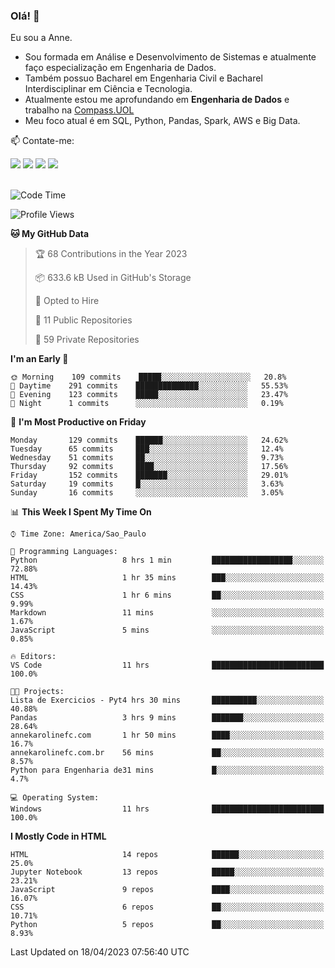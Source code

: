 ### Olá! 👋
Eu sou a Anne. 
- Sou formada em Análise e Desenvolvimento de Sistemas e atualmente faço especialização em Engenharia de Dados.
- Também possuo Bacharel em Engenharia Civil e Bacharel Interdisciplinar em Ciência e Tecnologia.
- Atualmente estou me aprofundando em **Engenharia de Dados** e trabalho na [Compass.UOL](https://compass.uol/pt/home/) 
- Meu foco atual é em SQL, Python, Pandas, Spark, AWS e Big Data.

📫 Contate-me: 

<div>
<a href="https://www.instagram.com/annekarolinefc/" target="_blank"><img src="https://img.shields.io/badge/-Instagram-%23E4405F?style=for-the-badge&logo=instagram&logoColor=white" target="_blank"></a> 
<a href = "mailto:annekarolinefc@gmail.com"><img src="https://img.shields.io/badge/-Gmail-%23333?style=for-the-badge&logo=gmail&logoColor=white" target="_blank"></a>
<a href="https://www.linkedin.com/in/devannekarolinefc/" target="_blank"><img src="https://img.shields.io/badge/-LinkedIn-%230077B5?style=for-the-badge&logo=linkedin&logoColor=white" target="_blank"></a> 
<a href="https://api.whatsapp.com/send?phone=5533991375118&text=Ol%C3%A1%20Anne!%20" target="_blank"><img src="https://img.shields.io/badge/WhatsApp-25D366?style=for-the-badge&logo=whatsapp&logoColor=white" target="_blank"></a>
</div>

  
<!--
  <img align="center" alt="Anne-An" height="30" width="40" src="https://github.com/devicons/devicon/blob/master/icons/angularjs/angularjs-original.svg">
-->

</br>

<!--START_SECTION:waka-->
![Code Time](http://img.shields.io/badge/Code%20Time-155%20hrs%2057%20mins-blue)

![Profile Views](http://img.shields.io/badge/Profile%20Views-4-blue)

**🐱 My GitHub Data** 

> 🏆 68 Contributions in the Year 2023
 > 
> 📦 633.6 kB Used in GitHub's Storage 
 > 
> 💼 Opted to Hire
 > 
> 📜 11 Public Repositories 
 > 
> 🔑 59 Private Repositories  
 > 
**I'm an Early 🐤** 

```text
🌞 Morning    109 commits    █████░░░░░░░░░░░░░░░░░░░░   20.8% 
🌇 Daytime    291 commits    ██████████████░░░░░░░░░░░   55.53% 
🌃 Evening    123 commits    █████░░░░░░░░░░░░░░░░░░░░   23.47% 
🌙 Night      1 commits      ░░░░░░░░░░░░░░░░░░░░░░░░░   0.19%

```
📅 **I'm Most Productive on Friday** 

```text
Monday       129 commits    ██████░░░░░░░░░░░░░░░░░░░   24.62% 
Tuesday      65 commits     ███░░░░░░░░░░░░░░░░░░░░░░   12.4% 
Wednesday    51 commits     ██░░░░░░░░░░░░░░░░░░░░░░░   9.73% 
Thursday     92 commits     ████░░░░░░░░░░░░░░░░░░░░░   17.56% 
Friday       152 commits    ███████░░░░░░░░░░░░░░░░░░   29.01% 
Saturday     19 commits     █░░░░░░░░░░░░░░░░░░░░░░░░   3.63% 
Sunday       16 commits     ░░░░░░░░░░░░░░░░░░░░░░░░░   3.05%

```


📊 **This Week I Spent My Time On** 

```text
⌚︎ Time Zone: America/Sao_Paulo

💬 Programming Languages: 
Python                   8 hrs 1 min         ██████████████████░░░░░░░   72.88% 
HTML                     1 hr 35 mins        ███░░░░░░░░░░░░░░░░░░░░░░   14.43% 
CSS                      1 hr 6 mins         ██░░░░░░░░░░░░░░░░░░░░░░░   9.99% 
Markdown                 11 mins             ░░░░░░░░░░░░░░░░░░░░░░░░░   1.67% 
JavaScript               5 mins              ░░░░░░░░░░░░░░░░░░░░░░░░░   0.85%

🔥 Editors: 
VS Code                  11 hrs              █████████████████████████   100.0%

🐱‍💻 Projects: 
Lista de Exercicios - Pyt4 hrs 30 mins       ██████████░░░░░░░░░░░░░░░   40.88% 
Pandas                   3 hrs 9 mins        ███████░░░░░░░░░░░░░░░░░░   28.64% 
annekarolinefc.com       1 hr 50 mins        ████░░░░░░░░░░░░░░░░░░░░░   16.7% 
annekarolinefc.com.br    56 mins             ██░░░░░░░░░░░░░░░░░░░░░░░   8.57% 
Python para Engenharia de31 mins             █░░░░░░░░░░░░░░░░░░░░░░░░   4.7%

💻 Operating System: 
Windows                  11 hrs              █████████████████████████   100.0%

```

**I Mostly Code in HTML** 

```text
HTML                     14 repos            ██████░░░░░░░░░░░░░░░░░░░   25.0% 
Jupyter Notebook         13 repos            █████░░░░░░░░░░░░░░░░░░░░   23.21% 
JavaScript               9 repos             ████░░░░░░░░░░░░░░░░░░░░░   16.07% 
CSS                      6 repos             ██░░░░░░░░░░░░░░░░░░░░░░░   10.71% 
Python                   5 repos             ██░░░░░░░░░░░░░░░░░░░░░░░   8.93%

```



 Last Updated on 18/04/2023 07:56:40 UTC
<!--END_SECTION:waka-->
  
